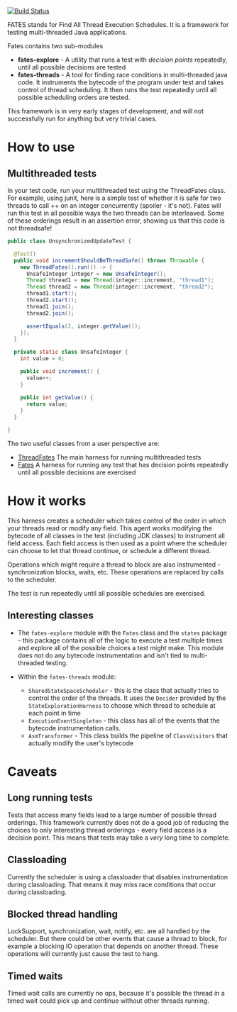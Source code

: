 [![Build Status](https://travis-ci.org/upthewaterspout/fates.svg?branch=master)](https://travis-ci.org/upthewaterspout/fates)

FATES stands for Find All Thread Execution Schedules. It is a framework for
testing multi-threaded Java applications. 

Fates contains two sub-modules

* **fates-explore** - A utility that runs a test with *decision points* repeatedly, until
all possible decisions are tested
* **fates-threads** - A tool for finding race conditions in multi-threaded java code. It instruments the bytecode of the
program under test and takes control of thread scheduling. It then runs the
test repeatedly until all possible scheduling orders are tested.

This framework is in very early stages of development, and will not
successfully run for anything but very trivial cases.

# How to use

## Multithreaded tests

In your test code, run your multithreaded test using the ThreadFates class. For example, using junit, here is a simple test of whether it is safe for two threads to call ++ on an integer concurrently (spoiler - it's not). Fates will run this test in all possible ways the two threads can be interleaved. Some of these orderings result in an assertion error, showing us that this code is not threadsafe!

```java
public class UnsynchronizedUpdateTest {

  @Test()
  public void incrementShouldBeThreadSafe() throws Throwable {
    new ThreadFates().run(() -> {
      UnsafeInteger integer = new UnsafeInteger();
      Thread thread1 = new Thread(integer::increment, "thread1");
      Thread thread2 = new Thread(integer::increment, "thread2");
      thread1.start();
      thread2.start();
      thread1.join();
      thread2.join();

      assertEquals(2, integer.getValue());
    });
  }

  private static class UnsafeInteger {
    int value = 0;

    public void increment() {
      value++;
    }

    public int getValue() {
      return value;
    }
  }

}
```

The two useful classes from a user perspective are:
* [ThreadFates](https://upthewaterspout.github.io/fates/javadoc/fates-threads/index.html?com/github/upthewaterspout/fates/core/threading/ThreadFates.html)
The main harness for running multithreaded tests
* [Fates](https://upthewaterspout.github.io/fates/javadoc/fates-explore/index.html?com/github/upthewaterspout/fates/core/states/Fates.html)
A harness for running any test that has decision points repeatedly until all
possible decisions are exercised

# How it works

This harness creates a scheduler which takes control of the order in which your
threads read or modify any field.  This agent works modifying the bytecode of
all classes in the test (including JDK classes) to instrument all field access.
Each field access is then used as a point where the scheduler can choose to let
that thread continue, or schedule a different thread.

Operations which might require a thread to block are also instrumented -
synchronization blocks, waits, etc. These operations are replaced by calls to
the scheduler.

The test is run repeatedly until all possible schedules are exercised.

## Interesting classes
 * The `fates-explore` module with the `Fates` class and the `states` package - this package contains 
 all of the logic to execute a test multiple times and explore all of the possible
 choices a test might make. This module does not do any bytecode instrumentation 
 and isn't tied to multi-threaded testing.
 
 * Within the `fates-threads` module:
   * `SharedStateSpaceScheduler` - this is the class that actually tries to
 control the order of the threads. It uses the `Decider` provided by the
 `StateExplorationHarness` to choose which thread to schedule at each point in
 time
   * `ExecutionEventSingleton` - this class has all of the events that the bytecode 
 instrumentation calls.
   * `AsmTransformer` - This class builds the pipeline of `ClassVisitors` that actually
 modify the user's bytecode


# Caveats

## Long running tests

Tests that access many fields lead to a large number of possible thread
orderings.  This framework currently does not do a good job of reducing the
choices to only interesting thread orderings - every field access is a decision
point. This means that tests may take a *very* long time to complete.

## Classloading
Currently the scheduler is using a classloader that disables instrumentation
during classloading. That means it may miss race conditions that occur during
classloading. 

## Blocked thread handling

LockSupport, synchronization, wait, notify, etc. are all handled by the
scheduler. But there could be other events that cause a thread to block, for
example a blocking IO operation that depends on another thread. These
operations will currently just cause the test to hang.

## Timed waits

Timed wait calls are currently no ops, because it's possible the thread in a timed
wait could pick up and continue without other threads running.
